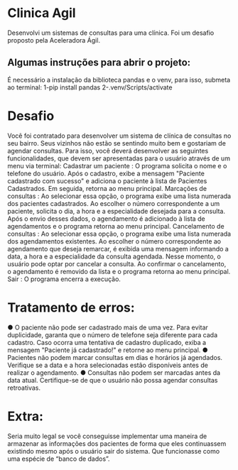 ﻿# Clinica Agil

Desenvolvi um sistemas de consultas para uma clínica. Foi um desafio proposto pela Aceleradora Ágil.

## Algumas instruções para abrir o projeto:

É necessário a instalação da biblioteca pandas e o venv, para isso, submeta ao terminal:
1-pip install pandas
2-.venv/Scripts/activate

# Desafio

Você foi contratado para desenvolver um sistema de clínica de consultas no seu bairro.
Seus vizinhos não estão se sentindo muito bem e gostariam de agendar consultas. Para
isso, você deverá desenvolver as seguintes funcionalidades, que devem ser apresentadas
para o usuário através de um menu via terminal:
Cadastrar um paciente : O programa solicita o nome e o telefone do usuário. Após o
cadastro, exibe a mensagem "Paciente cadastrado com sucesso" e adiciona o paciente à
lista de Pacientes Cadastrados. Em seguida, retorna ao menu principal.
Marcações de consultas : Ao selecionar essa opção, o programa exibe uma lista
numerada dos pacientes cadastrados. Ao escolher o número correspondente a um
paciente, solicita o dia, a hora e a especialidade desejada para a consulta. Após o envio
desses dados, o agendamento é adicionado à lista de agendamentos e o programa
retorna ao menu principal.
Cancelamento de consultas : Ao selecionar essa opção, o programa exibe uma lista
numerada dos agendamentos existentes. Ao escolher o número correspondente ao
agendamento que deseja remarcar, é exibida uma mensagem informando a data, a hora e
a especialidade da consulta agendada. Nesse momento, o usuário pode optar por
cancelar a consulta. Ao confirmar o cancelamento, o agendamento é removido da lista e o
programa retorna ao menu principal.
Sair : O programa encerra a execução.

# Tratamento de erros:
● O paciente não pode ser cadastrado mais de uma vez. Para evitar duplicidade,
garanta que o número de telefone seja diferente para cada cadastro. Caso ocorra
uma tentativa de cadastro duplicado, exiba a mensagem "Paciente já cadastrado!"
e retorne ao menu principal.
● Pacientes não podem marcar consultas em dias e horários já agendados. Verifique
se a data e a hora selecionadas estão disponíveis antes de realizar o
agendamento.
● Consultas não podem ser marcadas antes da data atual. Certifique-se de que o
usuário não possa agendar consultas retroativas.

# Extra:
Seria muito legal se você conseguisse implementar uma maneira de armazenar as
informações dos pacientes de forma que eles continuassem existindo mesmo após o
usuário sair do sistema. Que funcionasse como uma espécie de “banco de dados”.
